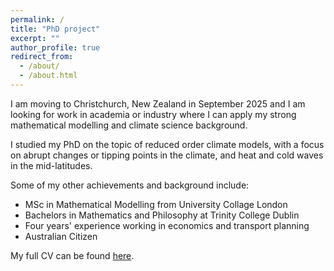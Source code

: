 ```yaml
---
permalink: /
title: "PhD project"
excerpt: ""
author_profile: true
redirect_from: 
  - /about/
  - /about.html
---
```


I am moving to Christchurch, New Zealand in September 2025 and I am looking for work in academia or industry where I can apply my strong mathematical modelling and climate science background.


I studied my PhD on the topic of reduced order climate models, with a focus on abrupt changes or tipping points in the climate, and heat and cold waves in the mid-latitudes.

Some of my other achievements and background include:

- MSc in Mathematical Modelling from University Collage London
- Bachelors in Mathematics and Philosophy at Trinity College Dublin
- Four years' experience working in economics and transport planning 
- Australian Citizen


My full CV can be found [here](https://oisinhamilton.com/cv).

